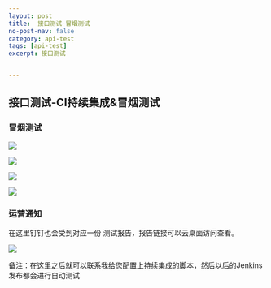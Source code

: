```yaml
---
layout: post
title:  接口测试-冒烟测试
no-post-nav: false
category: api-test
tags: [api-test]
excerpt: 接口测试


---
```




## 接口测试-CI持续集成&冒烟测试



### 冒烟测试

![](https://james-xuande.github.io/images/posts/2021-04-18/smoke-test.png)

![](https://james-xuande.github.io/images/posts/2021-04-18/jenkins-build.png)

![](https://james-xuande.github.io/images/posts/2021-04-18/jenkins_build_console.png)

![](https://james-xuande.github.io/images/posts/2021-04-18/build-all-repost.png)

### 运营通知



在这里钉钉也会受到对应一份 测试报告，报告链接可以云桌面访问查看。

![](https://james-xuande.github.io/images/posts/2021-04-18/钉钉-report.jpg)

备注：在这里之后就可以联系我给您配置上持续集成的脚本，然后以后的Jenkins发布都会进行自动测试